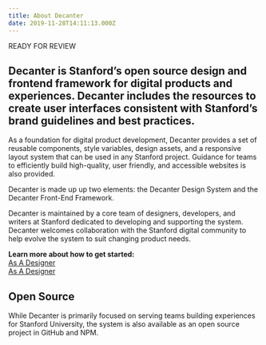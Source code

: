 ```yaml
---
title: About Decanter
date: 2019-11-28T14:11:13.000Z
---
```

READY FOR REVIEW

## Decanter is Stanford’s open source design and frontend framework for digital products and experiences. Decanter includes the resources to create user interfaces consistent with Stanford’s brand guidelines and best practices.

As a foundation for digital product development, Decanter provides a set of reusable components, style variables, design assets, and a responsive layout system that can be used in any Stanford project. Guidance for teams to efficiently build high-quality, user friendly, and accessible websites is also provided. 

Decanter is made up up two elements: the Decanter Design System and the Decanter Front-End Framework.

Decanter is maintained by a core team of designers, developers, and writers at Stanford dedicated to developing and supporting the system. Decanter welcomes collaboration with the Stanford digital community to help evolve the system to suit changing product needs. 

**Learn more about how to get started:** \
<a href="/page/use-decanter-as-a-developer/" class="su-link su-link--action"> As A Designer</a>\
<a href="/page/use-decanter-as-a-designer/" class="su-link su-link--action"> As A Designer</a>


## Open Source

While Decanter is primarily focused on serving teams building experiences for Stanford University, the system is also available as an open source project in GitHub and NPM.
